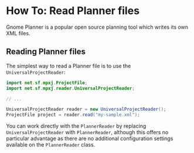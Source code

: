 # How To: Read Planner files
Gnome Planner is a popular open source planning tool which writes its own
XML files.

## Reading Planner files
The simplest way to read a Planner file is to use the `UniversalProjectReader`:

```java
import net.sf.mpxj.ProjectFile;
import net.sf.mpxj.reader.UniversalProjectReader;

// ...

UniversalProjectReader reader = new UniversalProjectReader();
ProjectFile project = reader.read("my-sample.xml");
```

You can work directly with the `PlannerReader` by replacing
`UniversalProjectReader` with `PlannerReader`, although this offers no
particular advantage as there are no additional configuration settings available
on the `PlannerReader` class.
